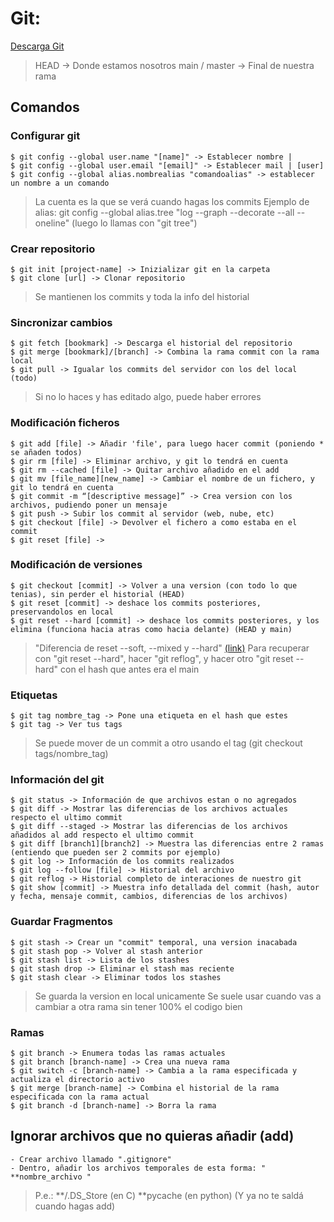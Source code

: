 # Git:

[Descarga Git](https://git-scm.com)

> HEAD -> Donde estamos nosotros
> main / master -> Final de nuestra rama

## Comandos

### Configurar git

```
$ git config --global user.name "[name]" -> Establecer nombre |
$ git config --global user.email "[email]" -> Establecer mail | [user]
$ git config --global alias.nombrealias "comandoalias" -> establecer un nombre a un comando
```

> La cuenta es la que se verá cuando hagas los commits
> Ejemplo de alias: git config --global alias.tree "log --graph --decorate --all --oneline" (luego lo llamas con "git tree")

### Crear repositorio

```
$ git init [project-name] -> Inizializar git en la carpeta
$ git clone [url] -> Clonar repositorio
```

> Se mantienen los commits y toda la info del historial

### Sincronizar cambios

```
$ git fetch [bookmark] -> Descarga el historial del repositorio
$ git merge [bookmark]/[branch] -> Combina la rama commit con la rama local
$ git pull -> Igualar los commits del servidor con los del local (todo)
```

> Si no lo haces y has editado algo, puede haber errores

### Modificación ficheros

```
$ git add [file] -> Añadir 'file', para luego hacer commit (poniendo * se añaden todos)
$ gir rm [file] -> Eliminar archivo, y git lo tendrá en cuenta
$ git rm --cached [file] -> Quitar archivo añadido en el add
$ git mv [file_name][new_name] -> Cambiar el nombre de un fichero, y git lo tendrá en cuenta
$ git commit -m “[descriptive message]” -> Crea version con los archivos, pudiendo poner un mensaje
$ git push -> Subir los commit al servidor (web, nube, etc)
$ git checkout [file] -> Devolver el fichero a como estaba en el commit
$ git reset [file] ->
```

### Modificación de versiones

```
$ git checkout [commit] -> Volver a una version (con todo lo que tenias), sin perder el historial (HEAD)
$ git reset [commit] -> deshace los commits posteriores, preservandolos en local
$ git reset --hard [commit] -> deshace los commits posteriores, y los elimina (funciona hacia atras como hacia delante) (HEAD y main)
```

> "Diferencia de reset --soft, --mixed y --hard" [(link)](https://www.howtogeek.com/wp-content/uploads/csit/2021/07/f5026f58.png?trim=1,1&bg-color=000&pad=1,1)
> Para recuperar con "git reset --hard", hacer "git reflog", y hacer otro "git reset --hard" con el hash que antes era el main

### Etiquetas

```
$ git tag nombre_tag -> Pone una etiqueta en el hash que estes
$ git tag -> Ver tus tags
```

> Se puede mover de un commit a otro usando el tag (git checkout tags/nombre_tag)

### Información del git

```
$ git status -> Información de que archivos estan o no agregados
$ git diff -> Mostrar las diferencias de los archivos actuales respecto el ultimo commit
$ git diff --staged -> Mostrar las diferencias de los archivos añadidos al add respecto el ultimo commit
$ git diff [branch1][branch2] -> Muestra las diferencias entre 2 ramas (entiendo que pueden ser 2 commits por ejemplo)
$ git log -> Información de los commits realizados
$ git log --follow [file] -> Historial del archivo
$ git reflog -> Historial completo de interaciones de nuestro git
$ git show [commit] -> Muestra info detallada del commit (hash, autor y fecha, mensaje commit, cambios, diferencias de los archivos)
```

### Guardar Fragmentos

```
$ git stash -> Crear un "commit" temporal, una version inacabada
$ git stash pop -> Volver al stash anterior
$ git stash list -> Lista de los stashes
$ git stash drop -> Eliminar el stash mas reciente
$ git stash clear -> Eliminar todos los stashes
```

> Se guarda la version en local unicamente
> Se suele usar cuando vas a cambiar a otra rama sin tener 100% el codigo bien

### Ramas

```
$ git branch -> Enumera todas las ramas actuales
$ git branch [branch-name] -> Crea una nueva rama
$ git switch -c [branch-name] -> Cambia a la rama especificada y actualiza el directorio activo
$ git merge [branch-name] -> Combina el historial de la rama especificada con la rama actual
$ git branch -d [branch-name] -> Borra la rama
```

## Ignorar archivos que no quieras añadir (add)

```
- Crear archivo llamado ".gitignore"
- Dentro, añadir los archivos temporales de esta forma: " **nombre_archivo "
```

> P.e.:
> **/.DS_Store (en C)
> **pycache (en python)
> (Y ya no te saldá cuando hagas add)
